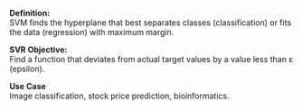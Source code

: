 **Definition:** <br>
SVM finds the hyperplane that best separates classes (classification) or fits the data (regression) with maximum margin.

**SVR Objective:** <br>
Find a function that deviates from actual target values by a value less than ε (epsilon).

**Use Case** <br>
Image classification, stock price prediction, bioinformatics.
